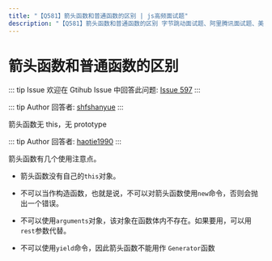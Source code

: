 ```yaml
---
title: "【Q581】箭头函数和普通函数的区别 | js高频面试题"
description: "【Q581】箭头函数和普通函数的区别 字节跳动面试题、阿里腾讯面试题、美团小米面试题。"
---
```


# 箭头函数和普通函数的区别

::: tip Issue
欢迎在 Gtihub Issue 中回答此问题: [Issue 597](https://github.com/shfshanyue/Daily-Question/issues/597)
:::

::: tip Author
回答者: [shfshanyue](https://github.com/shfshanyue)
:::

箭头函数无 this，无 prototype

::: tip Author
回答者: [haotie1990](https://github.com/haotie1990)
:::

箭头函数有几个使用注意点。

- 箭头函数没有自己的`this`对象。

- 不可以当作构造函数，也就是说，不可以对箭头函数使用`new`命令，否则会抛出一个错误。

- 不可以使用`arguments`对象，该对象在函数体内不存在。如果要用，可以用 `rest`参数代替。

- 不可以使用`yield`命令，因此箭头函数不能用作 `Generator`函数

